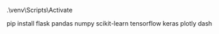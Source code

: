 .\venv\Scripts\Activate




pip install flask pandas numpy scikit-learn tensorflow keras plotly dash
